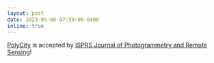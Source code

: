 ```yaml
---
layout: post
date: 2023-05-08 07:59:00-0400
inline: true
---
```


[PolyCity](https://www.sciencedirect.com/science/article/pii/S0924271623001272#b32) is accepted by [ISPRS Journal of Photogrammetry and Remote Sensing](https://www.journals.elsevier.com/isprs-journal-of-photogrammetry-and-remote-sensing)!
